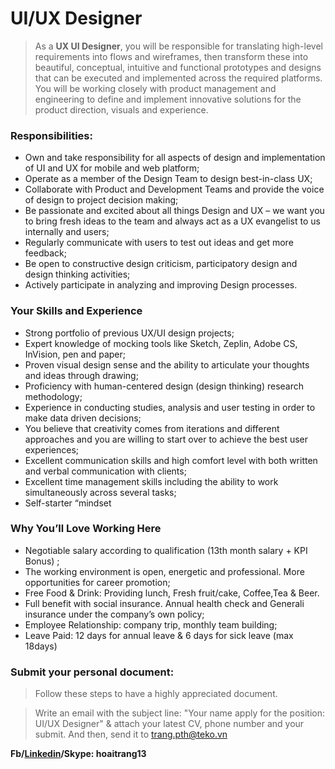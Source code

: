 # UI/UX Designer
> As a **UX UI Designer**, you will be responsible for translating high-level requirements into flows and wireframes, then transform these into beautiful, conceptual, intuitive and functional prototypes and designs that can be executed and implemented across the required platforms. You will be working closely with product management and engineering to define and implement innovative solutions for the product direction, visuals and experience.

### Responsibilities:
- Own and take responsibility for all aspects of design and implementation of UI and UX for mobile and web platform;
- Operate as a member of the Design Team to design best-in-class UX;
- Collaborate with Product and Development Teams and provide the voice of design to project decision making;
- Be passionate and excited about all things Design and UX – we want you to bring fresh ideas to the team and always act as a UX evangelist to us internally and users;
- Regularly communicate with users to test out ideas and get more feedback;
- Be open to constructive design criticism, participatory design and design thinking activities;
- Actively participate in analyzing and improving Design processes.
### Your Skills and Experience
- Strong portfolio of previous UX/UI design projects;
- Expert knowledge of mocking tools like Sketch, Zeplin, Adobe CS, InVision, pen and paper;
- Proven visual design sense and the ability to articulate your thoughts and ideas through drawing;
- Proficiency with human-centered design (design thinking) research methodology;
- Experience in conducting studies, analysis and user testing in order to make data driven decisions;
- You believe that creativity comes from iterations and different approaches and you are willing to start over to achieve the best user experiences;
- Excellent communication skills and high comfort level with both written and verbal communication with clients;
- Excellent time management skills including the ability to work simultaneously across several tasks;
- Self-starter “mindset
### Why You’ll Love Working Here
- Negotiable salary according to qualification (13th month salary + KPI Bonus) ;
- The working environment is open, energetic and professional. More opportunities for career promotion;
- Free Food & Drink: Providing lunch, Fresh fruit/cake, Coffee,Tea & Beer.
- Full benefit with social insurance. Annual health check and Generali insurance under the company’s own policy;
- Employee Relationship: company trip, monthly team building;
- Leave Paid: 12 days for annual leave & 6 days for sick leave (max 18days)
### Submit your personal document:
> Follow these steps to have a highly appreciated document.

> Write an email with the subject line: "Your name apply for the position: UI/UX Designer" & attach your latest CV, phone number and your submit. And then, send it to [trang.pth@teko.vn](trang.tph@teko.vn)

**Fb/[Linkedin](https://www.linkedin.com/in/hoaitrang13/)/Skype: hoaitrang13**
